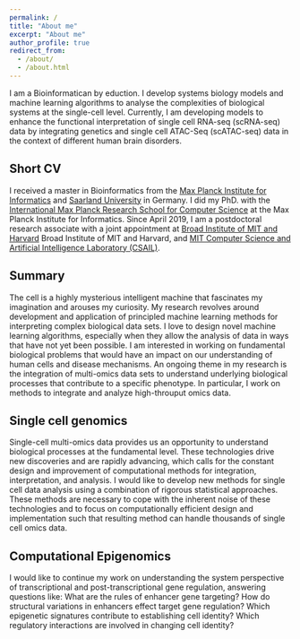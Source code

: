 ```yaml
---
permalink: /
title: "About me"
excerpt: "About me"
author_profile: true
redirect_from: 
  - /about/
  - /about.html
---
```


I am a Bioinformatican by eduction. I develop systems biology models and machine learning algorithms to analyse the complexities of biological systems at the single-cell level. Currently, I am developing models to enhance the functional interpretation of single cell RNA-seq (scRNA-seq) data by integrating genetics and single cell ATAC-Seq (scATAC-seq) data in the context of different human brain disorders. 



## Short CV
I  received a master  in Bioinformatics from the [Max Planck Institute for Informatics](https://www.mpi-inf.mpg.de/home/) and [Saarland University](https://zbi-www.bioinf.uni-sb.de/en) in Germany. I did my PhD. with the [International Max Planck Research School for Computer Science](https://www.imprs-cs.de/) at the Max Planck Institute for Informatics. Since April 2019, I am a postdoctoral research associate with a joint appointment at [Broad Institute of MIT and Harvard](https://www.broadinstitute.org/) Broad Institute of MIT and Harvard, and [MIT Computer Science and Artificial Intelligence Laboratory (CSAIL)](https://www.csail.mit.edu/).

 
 

## Summary

The cell is a highly mysterious intelligent machine that fascinates my imagination and arouses my curiosity. My
research revolves around development and application of principled machine learning methods for interpreting
complex biological data sets. I love to design novel machine learning algorithms, especially when they allow the
analysis of data in ways that have not yet been possible. I am interested in working on fundamental biological
problems that would have an impact on our understanding of human cells and disease mechanisms. An ongoing theme in my research is the integration of multi-omics data sets to understand underlying biological processes that contribute to a specific phenotype. In particular, I work on methods to integrate and analyze high-throuput omics data.

## Single cell genomics

Single-cell multi-omics data provides us an opportunity to understand biological processes at the fundamental
level. These technologies drive new discoveries and are rapidly advancing, which calls for the constant design
and improvement of computational methods for integration, interpretation, and analysis. I would like to
develop new methods for single cell data analysis using a combination of rigorous statistical approaches. These
methods are necessary to cope with the inherent noise of these technologies and to focus on computationally
efficient design and implementation such that resulting method can handle thousands of single cell omics data.
## Computational Epigenomics

I would like to continue my work on understanding the system perspective of transcriptional and post-transcriptional gene regulation, answering questions like: What are the rules of enhancer gene targeting? How do structural variations in enhancers effect target gene regulation? Which epigenetic signatures contribute to establishing cell
identity? Which regulatory interactions are involved in changing cell identity?